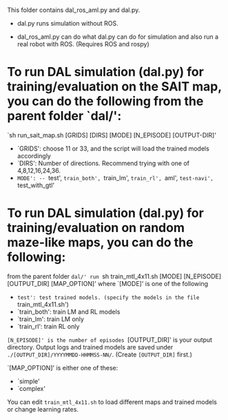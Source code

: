 This folder contains dal_ros_aml.py and dal.py. 

- dal.py runs simulation without ROS.

- dal_ros_aml.py can do what dal.py can do for simulation and also run a real robot with ROS.
(Requires ROS and rospy)


# To run DAL simulation (dal.py) for training/evaluation on the SAIT map, you can do the following from the parent folder `dal/':
`sh run_sait_map.sh [GRIDS] [DIRS] [MODE] [N_EPISODE] [OUTPUT-DIR]'

- `GRIDS': choose 11 or 33, and the script will load the trained models accordingly
- `DIRS': Number of directions. Recommend trying with one of 4,8,12,16,24,36.
- `MODE':
-- `test', `train_both', `train_lm', `train_rl', `aml', `test-navi', `test_with_gtl'

# To run DAL simulation (dal.py) for training/evaluation on random maze-like maps, you can do the following:

from the parent folder `dal/' run
`sh train_mtl_4x11.sh [MODE] [N_EPISODE] [OUTPUT_DIR] [MAP_OPTION]'
where `[MODE]' is one of the following
- `test': test trained models. (specify the models in the file `train_mtl_4x11.sh')
- `train_both': train LM and RL models
- `train_lm': train LM only
- `train_rl': train RL only

`[N_EPISODE]' is the number of episodes
`[OUTPUT_DIR]' is your output directory. Output logs and trained models are saved under `./[OUTPUT_DIR]/YYYYMMDD-HHMMSS-NN/`. (Create `[OUTPUT_DIR]` first.)

`[MAP_OPTION]' is either one of these:
- `simple'
- `complex'

You can edit `train_mtl_4x11.sh` to load different maps and trained models or change learning rates.



